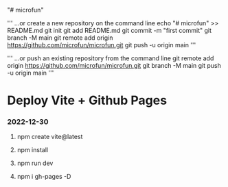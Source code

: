 "# microfun"

'''
…or create a new repository on the command line
echo "# microfun" >> README.md
git init
git add README.md
git commit -m "first commit"
git branch -M main
git remote add origin https://github.com/microfun/microfun.git
git push -u origin main
'''

'''
…or push an existing repository from the command line
git remote add origin https://github.com/microfun/microfun.git
git branch -M main
git push -u origin main
'''

# Deploy Vite + Github Pages

### 2022-12-30

1. npm create vite@latest
2. npm install
3. npm run dev 
   
4. npm i gh-pages -D